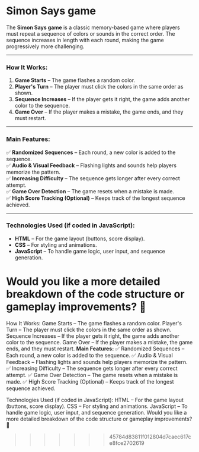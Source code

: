 # **Simon Says game**

The **Simon Says game** is a classic memory-based game where players must repeat a sequence of colors or sounds in the correct order. The sequence increases in length with each round, making the game progressively more challenging.  

---

### **How It Works:**  
1. **Game Starts** – The game flashes a random color.  
2. **Player's Turn** – The player must click the colors in the same order as shown.  
3. **Sequence Increases** – If the player gets it right, the game adds another color to the sequence.  
4. **Game Over** – If the player makes a mistake, the game ends, and they must restart.  

---

### **Main Features:**  
✅ **Randomized Sequences** – Each round, a new color is added to the sequence.  
✅ **Audio & Visual Feedback** – Flashing lights and sounds help players memorize the pattern.  
✅ **Increasing Difficulty** – The sequence gets longer after every correct attempt.  
✅ **Game Over Detection** – The game resets when a mistake is made.  
✅ **High Score Tracking (Optional)** – Keeps track of the longest sequence achieved.  

---

### **Technologies Used (if coded in JavaScript):**  
- **HTML** – For the game layout (buttons, score display).  
- **CSS** – For styling and animations.  
- **JavaScript** – To handle game logic, user input, and sequence generation.  

Would you like a more detailed breakdown of the code structure or gameplay improvements? 🚀
=======
How It Works:
Game Starts – The game flashes a random color.
Player's Turn – The player must click the colors in the same order as shown.
Sequence Increases – If the player gets it right, the game adds another color to the sequence.
Game Over – If the player makes a mistake, the game ends, and they must restart.
**Main Features:**
✅ Randomized Sequences – Each round, a new color is added to the sequence.
✅ Audio & Visual Feedback – Flashing lights and sounds help players memorize the pattern.
✅ Increasing Difficulty – The sequence gets longer after every correct attempt.
✅ Game Over Detection – The game resets when a mistake is made.
✅ High Score Tracking (Optional) – Keeps track of the longest sequence achieved.

Technologies Used (if coded in JavaScript):
HTML – For the game layout (buttons, score display).
CSS – For styling and animations.
JavaScript – To handle game logic, user input, and sequence generation.
Would you like a more detailed breakdown of the code structure or gameplay improvements? 🚀
>>>>>>> 45784d83811f012804d7caec617ce8fce2702619
